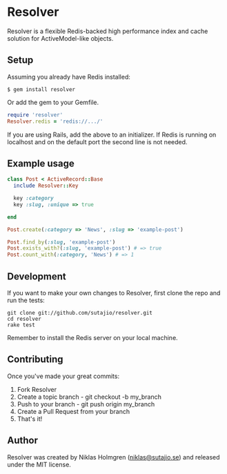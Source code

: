 Resolver
========

Resolver is a flexible Redis-backed high performance index and cache
solution for ActiveModel-like objects.

Setup
-----

Assuming you already have Redis installed:

    $ gem install resolver

Or add the gem to your Gemfile.

```ruby
require 'resolver'
Resolver.redis = 'redis://.../'
```

If you are using Rails, add the above to an initializer. If Redis is running
on localhost and on the default port the second line is not needed.

Example usage
-------------

```ruby
class Post < ActiveRecord::Base
  include Resolver::Key

  key :category
  key :slug, :unique => true

end

Post.create(:category => 'News', :slug => 'example-post')

Post.find_by(:slug, 'example-post')
Post.exists_with?(:slug, 'example-post') # => true
Post.count_with(:category, 'News') # => 1
```

Development
-----------

If you want to make your own changes to Resolver, first clone the repo and
run the tests:

    git clone git://github.com/sutajio/resolver.git
    cd resolver
    rake test

Remember to install the Redis server on your local machine.

Contributing
------------

Once you've made your great commits:

1. Fork Resolver
2. Create a topic branch - git checkout -b my_branch
3. Push to your branch - git push origin my_branch
4. Create a Pull Request from your branch
5. That's it!

Author
------

Resolver was created by Niklas Holmgren (niklas@sutajio.se) and released under
the MIT license.
